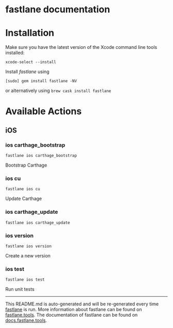 fastlane documentation
================
# Installation

Make sure you have the latest version of the Xcode command line tools installed:

```
xcode-select --install
```

Install _fastlane_ using
```
[sudo] gem install fastlane -NV
```
or alternatively using `brew cask install fastlane`

# Available Actions
## iOS
### ios carthage_bootstrap
```
fastlane ios carthage_bootstrap
```
Bootstrap Carthage
### ios cu
```
fastlane ios cu
```
Update Carthage
### ios carthage_update
```
fastlane ios carthage_update
```

### ios version
```
fastlane ios version
```
Create a new version
### ios test
```
fastlane ios test
```
Run unit tests

----

This README.md is auto-generated and will be re-generated every time [fastlane](https://fastlane.tools) is run.
More information about fastlane can be found on [fastlane.tools](https://fastlane.tools).
The documentation of fastlane can be found on [docs.fastlane.tools](https://docs.fastlane.tools).
